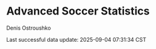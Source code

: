 # Advanced Soccer Statistics
Denis Ostroushko

<!-- gfm -->

Last successful data update: 2025-09-04 07:31:34 CST
